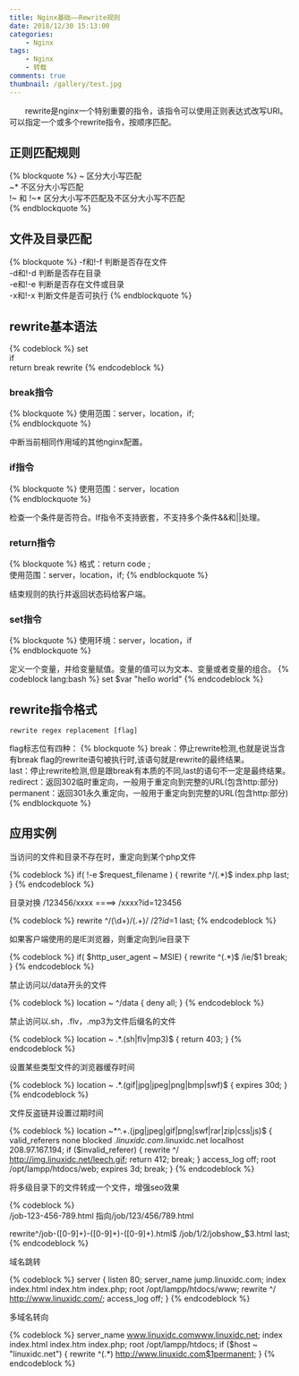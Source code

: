 ```yaml
---
title: Nginx基础——Rewrite规则
date: 2018/12/30 15:13:00
categories: 
    - Nginx
tags: 
    - Nginx
    - 转载
comments: true
thumbnail: /gallery/test.jpg
---
```

&emsp;&emsp;rewrite是nginx一个特别重要的指令，该指令可以使用正则表达式改写URI。可以指定一个或多个rewrite指令，按顺序匹配。

<!--more-->
## 正则匹配规则
{% blockquote %}
~  区分大小写匹配  
~* 不区分大小写匹配  
!~ 和 !~* 区分大小写不匹配及不区分大小写不匹配  
{% endblockquote %}

## 文件及目录匹配

{% blockquote %}
-f和!-f 判断是否存在文件  
-d和!-d 判断是否存在目录  
-e和!-e 判断是否存在文件或目录  
-x和!-x 判断文件是否可执行
{% endblockquote %}

## rewrite基本语法

{% codeblock %}
set  
if  
return
break
rewrite
{% endcodeblock %}

### break指令  
{% blockquote %}
使用范围：server，location，if;  
{% endblockquote %} 

中断当前相同作用域的其他nginx配置。 

### if指令  
{% blockquote %}
使用范围：server，location  
{% endblockquote %} 

检查一个条件是否符合。If指令不支持嵌套，不支持多个条件&&和||处理。

### return指令
{% blockquote %}
格式：return code ;  
使用范围：server，location，if;
{% endblockquote %} 

结束规则的执行并返回状态码给客户端。

### set指令
{% blockquote %}
使用环境：server，location，if  
{% endblockquote %} 

定义一个变量，并给变量赋值。变量的值可以为文本、变量或者变量的组合。
{% codeblock lang:bash %}
set $var "hello world"
{% endcodeblock %}

## rewrite指令格式
    rewrite regex replacement [flag]
flag标志位有四种：
{% blockquote %}
break：停止rewrite检测,也就是说当含有break flag的rewrite语句被执行时,该语句就是rewrite的最终结果。   
last：停止rewrite检测,但是跟break有本质的不同,last的语句不一定是最终结果。  
redirect：返回302临时重定向，一般用于重定向到完整的URL(包含http:部分)   
permanent：返回301永久重定向，一般用于重定向到完整的URL(包含http:部分) 
{% endblockquote %} 

## 应用实例
当访问的文件和目录不存在时，重定向到某个php文件

{% codeblock %}
if( !-e $request_filename )
{
    rewrite ^/(.*)$ index.php last;
}
{% endcodeblock %}
    
目录对换 /123456/xxxx ====> /xxxx?id=123456

{% codeblock %}
rewrite ^/(\d+)/(.+)/  /$2?id=$1 last;
{% endcodeblock %}
    
如果客户端使用的是IE浏览器，则重定向到/ie目录下

{% codeblock %}
if( $http_user_agent ~ MSIE)
{
    rewrite ^(.*)$ /ie/$1 break;
}
{% endcodeblock %}
    
禁止访问以/data开头的文件

{% codeblock %}
location ~ ^/data
{
    deny all;
}
{% endcodeblock %}
    
禁止访问以.sh，.flv，.mp3为文件后缀名的文件

{% codeblock %}
location ~ .*\.(sh|flv|mp3)$
{
    return 403;
}
{% endcodeblock %}
    
设置某些类型文件的浏览器缓存时间

{% codeblock %}
location ~ .*\.(gif|jpg|jpeg|png|bmp|swf)$
{
    expires 30d;
}
{% endcodeblock %}
    
文件反盗链并设置过期时间

{% codeblock %}
location ~*^.+\.(jpg|jpeg|gif|png|swf|rar|zip|css|js)$ 
{
    valid_referers none blocked *.linuxidc.com*.linuxidc.net localhost 208.97.167.194;
    if ($invalid_referer) {
        rewrite ^/ http://img.linuxidc.net/leech.gif;
        return 412;
        break;
    }
    access_log  off;
    root /opt/lampp/htdocs/web;
    expires 3d;
    break;
}
{% endcodeblock %}
    
将多级目录下的文件转成一个文件，增强seo效果
  
{% codeblock %}  
/job-123-456-789.html 指向/job/123/456/789.html

rewrite^/job-([0-9]+)-([0-9]+)-([0-9]+)\.html$ /job/$1/$2/jobshow_$3.html last;
{% endcodeblock %}
    
域名跳转

{% codeblock %}
server
{
    listen 80;
    server_name jump.linuxidc.com;
    index index.html index.htm index.php;
    root /opt/lampp/htdocs/www;
    rewrite ^/ http://www.linuxidc.com/;
    access_log off;
}
{% endcodeblock %}
    
多域名转向

{% codeblock %}
server_name www.linuxidc.comwww.linuxidc.net;
index index.html index.htm index.php;
root  /opt/lampp/htdocs;
if ($host ~ "linuxidc\.net") {
    rewrite ^(.*) http://www.linuxidc.com$1permanent;
}
{% endcodeblock %}
